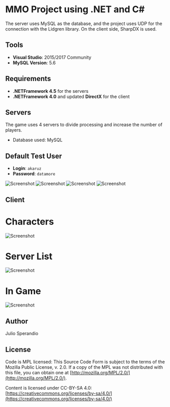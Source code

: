 
# MMO Project using .NET and C#

The server uses MySQL as the database, and the project uses UDP for the connection with the Lidgren library. On the client side, SharpDX is used.

## Tools
- **Visual Studio**: 2015/2017 Community
- **MySQL Version**: 5.6

## Requirements
- **.NETFramework 4.5** for the servers
- **.NETFramework 4.0** and updated **DirectX** for the client

## Servers
The game uses 4 servers to divide processing and increase the number of players.

- Database used: MySQL

## Default Test User
- **Login**: `akaruz`
- **Password**: `datamore`

![Screenshot](http://i.imgur.com/9gMp2cI.png)
![Screenshot](http://i.imgur.com/vZwvHu9.png)
![Screenshot](http://i.imgur.com/R2WtCGl.png)
![Screenshot](http://i.imgur.com/dQNaEgV.png)

## Client
# Characters
![Screenshot](http://i.imgur.com/gmZbMkv.jpg)

# Server List
![Screenshot](http://i.imgur.com/XP98ojZ.jpg)

# In Game
![Screenshot](http://i.imgur.com/BxFIMwT.png)

## Author
Julio Sperandio

## License
Code is MPL licensed: This Source Code Form is subject to the terms of the Mozilla Public License, v. 2.0. If a copy of the MPL was not distributed with this file, you can obtain one at [http://mozilla.org/MPL/2.0/](http://mozilla.org/MPL/2.0/).

Content is licensed under CC-BY-SA 4.0: [https://creativecommons.org/licenses/by-sa/4.0/](https://creativecommons.org/licenses/by-sa/4.0/)
